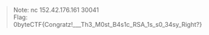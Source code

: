 >Note: nc 152.42.176.161 30041<br>
>Flag: 0byteCTF{Congratz!___Th3_M0st_B4s1c_RSA_1s_s0_34sy_Right?}
